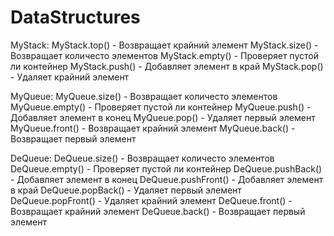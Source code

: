 # DataStructures
MyStack:
MyStack.top() - Возвращает крайний элемент
MyStack.size() - Возвращает количесто элементов
MyStack.empty() - Проверяет пустой ли контейнер
MyStack.push() - Добавляет элемент в край
MyStack.pop() - Удаляет крайний элемент

MyQueue:
MyQueue.size() - Возвращает количесто элементов
MyQueue.empty() - Проверяет пустой ли контейнер
MyQueue.push() - Добавляет элемент в конец
MyQueue.pop() - Удаляет первый элемент
MyQueue.front() - Возвращает крайний элемент
MyQueue.back() - Возвращает первый элемент

DeQueue:
DeQueue.size() - Возвращает количесто элементов
DeQueue.empty() - Проверяет пустой ли контейнер
DeQueue.pushBack() - Добавляет элемент в конец
DeQueue.pushFront() - Добавляет элемент в край
DeQueue.popBack() - Удаляет первый элемент
DeQueue.popFront() - Удаляет крайний элемент
DeQueue.front() - Возвращает крайний элемент
DeQueue.back() - Возвращает первый элемент
